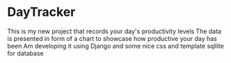 # DayTracker
This is my new project that records your day's productivity levels
The data is presented in form of a chart to showcase how productive your day has been
Am developing it using Django and some nice css and template
sqllite for database
